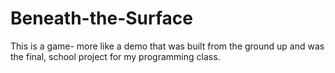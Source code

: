# Beneath-the-Surface
This is a game- more like a demo that was built from the ground up and was the final, school project for my programming class.
